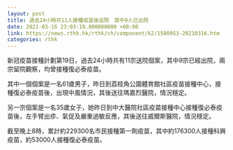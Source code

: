 ```yaml
---
layout: post
title: 過去24小時共11人接種疫苗後送院　其中9人已出院
date: 2021-03-16 23:03:19.000000000 +08:00
link: https://news.rthk.hk/rthk/ch/component/k2/1580953-20210316.htm
categories: rthk
---
```


新冠疫苗接種計劃第19日，過去24小時共有11宗送院個案，其中9宗已經出院，兩宗留院觀察，均曾接種復必泰疫苗。

其中一個個案是一名61歲男子，昨日到荔枝角公園體育館社區疫苗接種中心，接種復必泰疫苗後，出現中風情況，其後送往瑪嘉烈醫院，情況穩定。

另一宗個案是一名35歲女子，她昨日到中大醫院社區疫苗接種中心接種復必泰疫苗後，左手臂出疹、氣促及嚴重過敏反應，其後送往威爾斯醫院，情況穩定。

截至晚上8時，累計約229300名市民接種第一劑疫苗，其中約176300人接種科興疫苗，約53000人接種復必泰疫苗。
